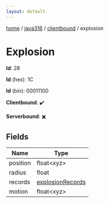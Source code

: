 ```yaml
---
layout: default
---
```


[home](/)  /  [java316](/protocol/java316)  /  [clientbound](/protocol/java316/clientbound)  /  explosion

# Explosion

**Id**: 28

**Id** (hex): 1C

**Id** (bin): 00011100

**Clientbound**: ✔️

**Serverbound**: ✖️

## Fields

Name | Type
---|---
position | float&lt;xyz&gt;
radius | float
records | [explosionRecords](/protocol/java316/arrays)
motion | float&lt;xyz&gt;
